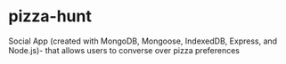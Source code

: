 # pizza-hunt
Social App (created with MongoDB, Mongoose, IndexedDB, Express, and Node.js)- that allows users to converse over pizza preferences
